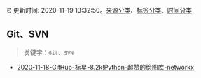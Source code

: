 :alarm_clock: 更新时间: 2020-11-19 13:32:50。[来源分类](../README.md)、[标签分类](../TAGS.md)、[时间分类](../TIMELINE.md)

## Git、SVN


> 关键字：`Git`、`SVN`



- [2020-11-18-GitHub-标星-8.2k!Python-超赞的绘图库-networkx](https://sec.thief.one/article_content?a_id=4b9a0f48ad4bbe0ec25ed1d7ba93f77b) 